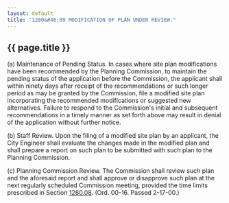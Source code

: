```yaml
---
layout: default 
title: "1280&#46;09 MODIFICATION OF PLAN UNDER REVIEW."
---
```


{{ page.title }}
----------------

​(a) Maintenance of Pending Status. In cases where site plan
modifications have been recommended by the Planning Commission, to
maintain the pending status of the application before the Commission,
the applicant shall within ninety days after receipt of the
recommendations or such longer period as may be granted by the
Commission, file a modified site plan incorporating the recommended
modifications or suggested new alternatives. Failure to respond to the
Commission's initial and subsequent recommendations in a timely manner
as set forth above may result in denial of the application without
further notice.

​(b) Staff Review. Upon the filing of a modified site plan by an
applicant, the City Engineer shall evaluate the changes made in the
modified plan and shall prepare a report on such plan to be submitted
with such plan to the Planning Commission.

​(c) Planning Commission Review. The Commission shall review such plan
and the aforesaid report and shall approve or disapprove such plan at
the next regularly scheduled Commission meeting, provided the time
limits prescribed in Section [1280.08](55968e0a.html). (Ord. 00-16.
Passed 2-17-00.)

